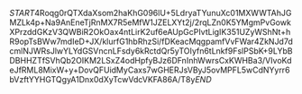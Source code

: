 $START$4Roqg0rQTXdaXsom2haKhG096lU+5LdryaTYunuXc01MXWWTAhJGMZLk4p+Na9AnEneTjRnMX7R5eMfW1JZELXYt2j/2rqLZn0K5YMgmPvGowkXPrzddGKzV3QWBiR2OkOax4ntLirK2uf6eAUpGcPIvtLigIK351UZyWShNt+hR9opTsBWw7mdIeD+JX/klurfG1hbRhzSi/fDKeacMqgpamfVvFWar4ZkNJd7dcmlNJWRsJlwYLYdGSVncnLFsdy6kRctdQr5yTOIyfn6tLnkf9FslPSbK+9LYbBDBHHZTfSVhQb2OIKM2LSxZ4odHpfyBJz6DFnInhWwrsCxKWHBa3/VIvoKdeJfRML8MixW+y+DovQFUidMyCaxs7wGHERJsVByJ5ovMPFL5wCdNYyrr6bVzftYYHGTQgyA1Dnx0dXyTcwVdcVKFA86A/T8y$END$